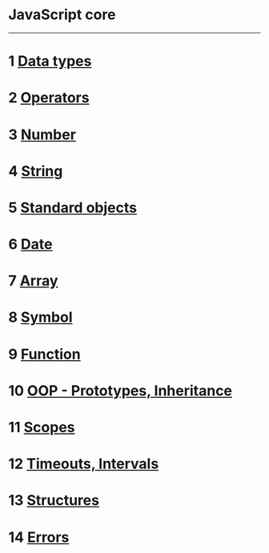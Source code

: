 # **JavaScript core**
***

# 1 [Data types](core/js_data_types.md)
# 2 [Operators](core/js_operators.md)
# 3 [Number](core/js_number.md)
# 4 [String](core/js_string.md)
# 5 [Standard objects](core/js_object.md)
# 6 [Date](core/js_date.md)
# 7 [Array](core/js_array.md)
# 8 [Symbol](core/js_symbol.md)
# 9 [Function](core/js_function.md)
# 10 [OOP - Prototypes, Inheritance](core/js_OOP.md)
# 11 [Scopes](core/js_scopes.md)
# 12 [Timeouts, Intervals](core/js_timers.md)
# 13 [Structures](core/js_structures.md)
# 14 [Errors](core/js_errors.md)